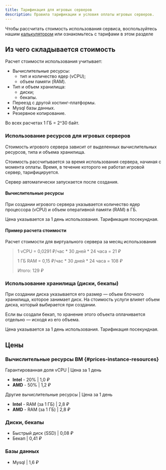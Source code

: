 ```yaml
---
title: Тарификация для игровых серверов
description: Правила тарификации и условия оплаты игровых серверов. 
---
```


Чтобы рассчитать стоимость использования сервиса, воспользуйтесь нашим [калькулятором](https://superhub.host/order) или ознакомьтесь с тарифами в этом разделе

## Из чего складывается стоимость

Расчет стоимости использования учитывает:

* Вычислительные ресурсы:
    * тип и количество ядер (vCPU);
    * объем памяти (RAM).
* Тип и объем хранилища:
    * диски;
    * бекапы.
* Переезд с другой хостинг-платформы.
* Mysql базы данных. 
* Резервное копирование.

Во всех расчетах 1 ГБ = 2^30 байт.


### Использование ресурсов для игровых серверов

Стоимость игрового сервера зависит от выделенных вычислительных ресурсов, типа и объема хранилища.

Стоимость рассчитывается за время использования сервера, начиная с момента оплаты. Время, в течение которого не работал игровой сервер, тарифицируется.

Сервер автоматически запускается после создания.


#### Вычислительные ресурсы

При создании игрового сервера указывается количество ядер процессора (vCPU) и объем оперативной памяти (RAM) в ГБ.

Цена указывается за 1 день использования. Тарификация посекундная.

#### Пример расчета стоимости

Расчет стоимости для виртуального сервера за месяц использования

>1 vCPU = 0,0291 ₽/час * 30 дней * 24 часа = 21 ₽
>
>1 ГБ RAM = 0,15 ₽/час * 30 дней * 24 часа = 108 ₽
>
>Итого: 129 ₽

### Использование хранилища (диски, бекапы)

При создании диска указывается его размер — объем блочного хранилища, которое занимает диск. На стоимость услуги влияет объем диска, который выбирается при создании.

Если вы создали бекап, то хранение этого объекта оплачивается отдельно — исходя из его объема.

Цена указывается за 1 день использования. Тарификация посекундная.

## Цены

### Вычислительные ресурсы ВМ {#prices-instance-resources}

Гарантированная доля vCPU | Цена за 1 день

- **Intel**  - 20% | 1,0 ₽
- **AMD**  - 50% | 1,2 ₽

Другие вычислительные ресурсы | Цена за 1 день

- **Intel** - RAM (за 1 ГБ) | 2,8 ₽
- **AMD** - RAM (за 1 ГБ) | 2,8 ₽


### Диски, бекапы

- Быстрый диск (SSD) | 0,08 ₽
- Бекап | 0,41 ₽

### Базы данных
 
- Mysql | 1,6 ₽